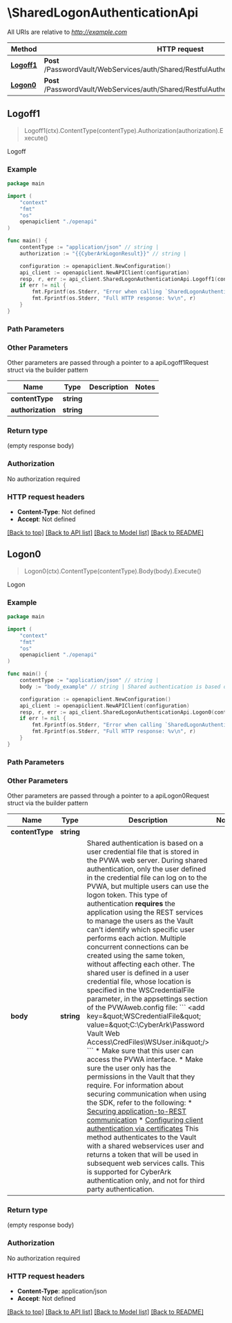 # \SharedLogonAuthenticationApi

All URIs are relative to *http://example.com*

Method | HTTP request | Description
------------- | ------------- | -------------
[**Logoff1**](SharedLogonAuthenticationApi.md#Logoff1) | **Post** /PasswordVault/WebServices/auth/Shared/RestfulAuthenticationService.svc/Logoff | Logoff
[**Logon0**](SharedLogonAuthenticationApi.md#Logon0) | **Post** /PasswordVault/WebServices/auth/Shared/RestfulAuthenticationService.svc/Logon | Logon



## Logoff1

> Logoff1(ctx).ContentType(contentType).Authorization(authorization).Execute()

Logoff



### Example

```go
package main

import (
    "context"
    "fmt"
    "os"
    openapiclient "./openapi"
)

func main() {
    contentType := "application/json" // string | 
    authorization := "{{CyberArkLogonResult}}" // string | 

    configuration := openapiclient.NewConfiguration()
    api_client := openapiclient.NewAPIClient(configuration)
    resp, r, err := api_client.SharedLogonAuthenticationApi.Logoff1(context.Background()).ContentType(contentType).Authorization(authorization).Execute()
    if err != nil {
        fmt.Fprintf(os.Stderr, "Error when calling `SharedLogonAuthenticationApi.Logoff1``: %v\n", err)
        fmt.Fprintf(os.Stderr, "Full HTTP response: %v\n", r)
    }
}
```

### Path Parameters



### Other Parameters

Other parameters are passed through a pointer to a apiLogoff1Request struct via the builder pattern


Name | Type | Description  | Notes
------------- | ------------- | ------------- | -------------
 **contentType** | **string** |  | 
 **authorization** | **string** |  | 

### Return type

 (empty response body)

### Authorization

No authorization required

### HTTP request headers

- **Content-Type**: Not defined
- **Accept**: Not defined

[[Back to top]](#) [[Back to API list]](../README.md#documentation-for-api-endpoints)
[[Back to Model list]](../README.md#documentation-for-models)
[[Back to README]](../README.md)


## Logon0

> Logon0(ctx).ContentType(contentType).Body(body).Execute()

Logon



### Example

```go
package main

import (
    "context"
    "fmt"
    "os"
    openapiclient "./openapi"
)

func main() {
    contentType := "application/json" // string | 
    body := "body_example" // string | Shared authentication is based on a user credential file that is stored in the PVWA web server. During shared authentication, only the user defined in the credential file can log on to the PVWA, but multiple users can use the logon token.  This type of authentication **requires** the application using the REST services to manage the users as the Vault can't identify which specific user performs each action.  Multiple concurrent connections can be created using the same token, without affecting each other.  The shared user is defined in a user credential file, whose location is specified in the WSCredentialFile parameter, in the appsettings section of the PVWAweb.config file:  ``` <add key=\"WSCredentialFile\" value=\"C:\\CyberArk\\Password Vault Web Access\\CredFiles\\WSUser.ini\"/> ```  * Make sure that this user can access the PVWA interface. * Make sure the user only has the permissions in the Vault that they require.  For information about securing communication when using the SDK, refer to the following:  * [Securing application-to-REST communication](https://docs.cyberark.com/Product-Doc/OnlineHelp/PAS/Latest/en/Content/SDK/Securing%20Communication.htm) * [Configuring client authentication via certificates](https://docs.cyberark.com/Product-Doc/OnlineHelp/PAS/Latest/en/Content/SDK/Configuring%20Client%20Authentication%20via%20Client%20Certificates.htm)  This method authenticates to the Vault with a shared webservices user and returns a token that will be used in subsequent web services calls.  This is supported for CyberArk authentication only, and not for third party authentication.

    configuration := openapiclient.NewConfiguration()
    api_client := openapiclient.NewAPIClient(configuration)
    resp, r, err := api_client.SharedLogonAuthenticationApi.Logon0(context.Background()).ContentType(contentType).Body(body).Execute()
    if err != nil {
        fmt.Fprintf(os.Stderr, "Error when calling `SharedLogonAuthenticationApi.Logon0``: %v\n", err)
        fmt.Fprintf(os.Stderr, "Full HTTP response: %v\n", r)
    }
}
```

### Path Parameters



### Other Parameters

Other parameters are passed through a pointer to a apiLogon0Request struct via the builder pattern


Name | Type | Description  | Notes
------------- | ------------- | ------------- | -------------
 **contentType** | **string** |  | 
 **body** | **string** | Shared authentication is based on a user credential file that is stored in the PVWA web server. During shared authentication, only the user defined in the credential file can log on to the PVWA, but multiple users can use the logon token.  This type of authentication **requires** the application using the REST services to manage the users as the Vault can&#39;t identify which specific user performs each action.  Multiple concurrent connections can be created using the same token, without affecting each other.  The shared user is defined in a user credential file, whose location is specified in the WSCredentialFile parameter, in the appsettings section of the PVWAweb.config file:  &#x60;&#x60;&#x60; &lt;add key&#x3D;\&quot;WSCredentialFile\&quot; value&#x3D;\&quot;C:\\CyberArk\\Password Vault Web Access\\CredFiles\\WSUser.ini\&quot;/&gt; &#x60;&#x60;&#x60;  * Make sure that this user can access the PVWA interface. * Make sure the user only has the permissions in the Vault that they require.  For information about securing communication when using the SDK, refer to the following:  * [Securing application-to-REST communication](https://docs.cyberark.com/Product-Doc/OnlineHelp/PAS/Latest/en/Content/SDK/Securing%20Communication.htm) * [Configuring client authentication via certificates](https://docs.cyberark.com/Product-Doc/OnlineHelp/PAS/Latest/en/Content/SDK/Configuring%20Client%20Authentication%20via%20Client%20Certificates.htm)  This method authenticates to the Vault with a shared webservices user and returns a token that will be used in subsequent web services calls.  This is supported for CyberArk authentication only, and not for third party authentication. | 

### Return type

 (empty response body)

### Authorization

No authorization required

### HTTP request headers

- **Content-Type**: application/json
- **Accept**: Not defined

[[Back to top]](#) [[Back to API list]](../README.md#documentation-for-api-endpoints)
[[Back to Model list]](../README.md#documentation-for-models)
[[Back to README]](../README.md)

